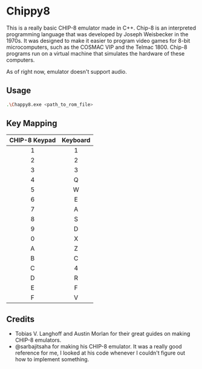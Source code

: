# Chippy8

This is a really basic CHIP-8 emulator made in C++. Chip-8 is an interpreted programming language that was developed by Joseph Weisbecker in the 1970s. It was designed to make it easier to program video games for 8-bit microcomputers, such as the COSMAC VIP and the Telmac 1800. Chip-8 programs run on a virtual machine that simulates the hardware of these computers.

As of right now, emulator doesn't support audio.

## Usage

```bash
.\Chappy8.exe <path_to_rom_file>
```
## Key Mapping

| CHIP-8 Keypad | Keyboard |
|:-------------:|:--------:|
|       1       |     1    |
|       2       |     2    |
|       3       |     3    |
|       4       |     Q    |
|       5       |     W    |
|       6       |     E    |
|       7       |     A    |
|       8       |     S    |
|       9       |     D    |
|       0       |     X    |
|       A       |     Z    |
|       B       |     C    |
|       C       |     4    |
|       D       |     R    |
|       E       |     F    |
|       F       |     V    |

## Credits

* Tobias V. Langhoff and Austin Morlan for their great guides on making CHIP-8 emulators.
* @sarbajitsaha for making his CHIP-8 emulator. It was a really good reference for me, I looked at his code whenever I couldn't figure out how to implement something.